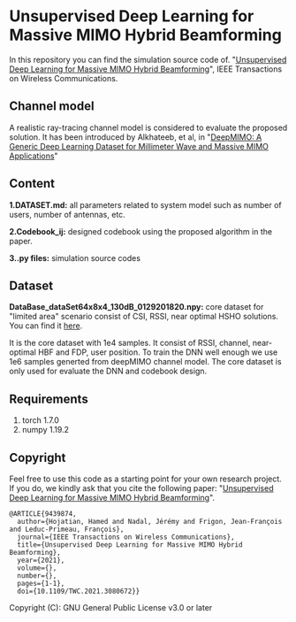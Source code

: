 # Unsupervised Deep Learning for Massive MIMO Hybrid Beamforming


In this repository you can find the simulation source code of. "[Unsupervised Deep Learning for Massive MIMO Hybrid Beamforming](https://ieeexplore.ieee.org/document/9439874)", IEEE Transactions on Wireless Communications.


## Channel model

A realistic ray-tracing channel model is considered to evaluate the proposed solution. It has been introduced by Alkhateeb, et al, in "[DeepMIMO: A Generic Deep Learning Dataset for Millimeter Wave and Massive MIMO Applications](<https://arxiv.org/abs/1902.06435>)"


## Content

**1.DATASET.md:** all parameters related to system model such as number of users, number of antennas, etc.

**2.Codebook_ij:** designed codebook using the proposed algorithm in the paper.

**3..py files:** simulation source codes


## Dataset
**DataBase_dataSet64x8x4_130dB_0129201820.npy:** core dataset for "limited area" scenario consist of CSI, RSSI, near optimal HSHO solutions. You can find it [here](https://drive.google.com/file/d/1iXR4Zv6kBsp6NUw2bdWSGgBa6uudMKbc/view?usp=sharing).

It is the core dataset with 1e4 samples. It consist of RSSI, channel, near-optimal HBF and FDP, user position. To train the DNN well enough we use 1e6 samples generted from deepMIMO channel model. The core dataset is only used for evaluate the DNN and codebook design.

## Requirements
1. torch 1.7.0
2. numpy 1.19.2

## Copyright
Feel free to use this code as a starting point for your own research project. If you do, we kindly ask that you cite the following paper: "[Unsupervised Deep Learning for Massive MIMO Hybrid Beamforming](<https://ieeexplore.ieee.org/document/9439874>)".

```
@ARTICLE{9439874,
  author={Hojatian, Hamed and Nadal, Jérémy and Frigon, Jean-François and Leduc-Primeau, François},
  journal={IEEE Transactions on Wireless Communications}, 
  title={Unsupervised Deep Learning for Massive MIMO Hybrid Beamforming}, 
  year={2021},
  volume={},
  number={},
  pages={1-1},
  doi={10.1109/TWC.2021.3080672}}
```
Copyright (C): GNU General Public License v3.0 or later
